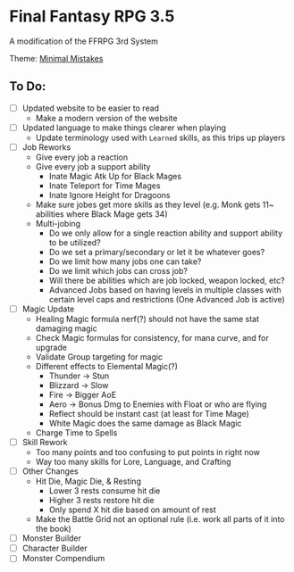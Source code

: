 # Final Fantasy RPG 3.5

A modification of the FFRPG 3rd System

Theme: [Minimal Mistakes](https://mmistakes.github.io/minimal-mistakes/docs/quick-start-guide/)

## To Do:
- [ ] Updated website to be easier to read
  - Make a modern version of the website
- [ ] Updated language to make things clearer when playing
  - Update terminology used with `Learned` skills, as this trips up players
- [ ] Job Reworks
  - Give every job a reaction
  - Give every job a support ability
    - Inate Magic Atk Up for Black Mages
    - Inate Teleport for Time Mages
    - Inate Ignore Height for Dragoons
  - Make sure jobes get more skills as they level (e.g. Monk gets 11~ abilities where Black Mage gets 34)
  - Multi-jobing
    - Do we only allow for a single reaction ability and support ability to be utilized?
    - Do we set a primary/secondary or let it be whatever goes?
    - Do we limit how many jobs one can take?
    - Do we limit which jobs can cross job?
    - Will there be abilities which are job locked, weapon locked, etc?
    - Advanced Jobs based on having levels in multiple classes with certain level caps and restrictions (One Advanced Job is active)
- [ ] Magic Update
  - Healing Magic formula nerf(?) should not have the same stat damaging magic
  - Check Magic formulas for consistency, for mana curve, and for upgrade
  - Validate Group targeting for magic
  - Different effects to Elemental Magic(?)
    - Thunder -> Stun
    - Blizzard -> Slow
    - Fire -> Bigger AoE
    - Aero -> Bonus Dmg to Enemies with Float or who are flying
    - Reflect should be instant cast (at least for Time Mage)
    - White Magic does the same damage as Black Magic
  - Charge Time to Spells
- [ ] Skill Rework
  - Too many points and too confusing to put points in right now
  - Way too many skills for Lore, Language, and Crafting
- [ ] Other Changes
  - Hit Die, Magic Die, & Resting
    - Lower 3 rests consume hit die
    - Higher 3 rests restore hit die
    - Only spend X hit die based on amount of rest
  - Make the Battle Grid not an optional rule (i.e. work all parts of it into the book)
- [ ] Monster Builder
- [ ] Character Builder
- [ ] Monster Compendium
